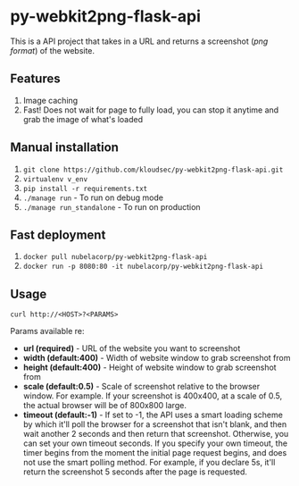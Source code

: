 # py-webkit2png-flask-api

This is a API project that takes in a URL and returns a screenshot (*png format*) of the website.

## Features

  1. Image caching
  2. Fast! Does not wait for page to fully load, you can stop it anytime and grab the image of what's loaded

## Manual installation

  1. `git clone https://github.com/kloudsec/py-webkit2png-flask-api.git`
  2. `virtualenv v_env`
  3. `pip install -r requirements.txt`
  4. `./manage run` - To run on debug mode
  5. `./manage run_standalone` - To run on production

## Fast deployment

  1. `docker pull nubelacorp/py-webkit2png-flask-api`
  2. `docker run -p 8080:80 -it nubelacorp/py-webkit2png-flask-api`


## Usage

`curl http://<HOST>?<PARAMS>`

Params available re:

  * **url (required)** - URL of the website you want to screenshot
  * **width (default:400)** - Width of website window to grab screenshot from
  * **height (default:400)** - Height of website window to grab screenshot from
  * **scale (default:0.5)** - Scale of screenshot relative to the browser window. For example. If your screenshot is 400x400, at a scale of 0.5, the actual browser will be of 800x800 large.
  * **timeout (default:-1)** - If set to -1, the API uses a smart loading scheme by which it'll poll the browser for a screenshot that isn't blank, and then wait another 2 seconds and then return that screenshot. Otherwise, you can set your own timeout seconds. If you specify your own timeout, the timer begins from the moment the initial page request begins, and does not use the smart polling method. For example, if you declare 5s, it'll return the screenshot 5 seconds after the page is requested.